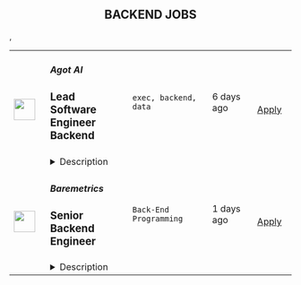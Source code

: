 <div align="center"><h2>BACKEND JOBS</h2></div><table><tr>
                <td width="100" height="100" rowspan="2">
                    <img src="https://remoteOK.com/assets/img/jobs/434fbaf355065532c1ed1205879599611659127020.png" width="38px" height="auto">
                </td>
                <td width="300">
                    <h5>Agot AI</h5>
                    <h3>
					Lead Software Engineer Backend				</h3>
                </td>
                <td width="300">
                    <code>exec, backend, data</code>
                </td>
                <td width="200">
                <text>6 days ago</text>
                </td>
                <td width="100" rowspan="2">
                <a href="https://remoteOK.com/jobs/111854" align="right" target="_blank">Apply</a>
                </td>
            </tr>
            <tr>
                <td colspan="3">
                <details><summary>Description</summary>
                <p>Agot is a leading AI startup that is changing the way the worldâs largest restaurant brands serve customers. Our technology is on the cutting-edge of computer vision, deep learning, and AI. Weâve raised $14M in seed funding to solve some of the most difficult and prevalent problems in the food industry. And we have pilots with the most recognized restaurant brands in the world, many who are invested in us.</p><p>Our Engineering team is building a scalable, edge-based AI product already deployed in many locations around the world. Weâre looking for seasoned Backend Engineers to lead the charge on scalable, beautiful architecture and services. Some of the tools we use right now include Python, Docker, Kubernetes, Rust, and more. We are a distributed team, and open to hiring the right person anywhere in the world.</p><p>Â What youâll be doing:</p><ul><li>Build and maintain backend services in Python (or the right language of your suggestion)</li><li>Build backend apps handling petabytes of video data</li><li>Lead architectural decisions around our overall services-oriented architecture</li><li>Define new services, their boundaries, and cross-service components (such as shared memory stores, message brokers i.e. RabbitMQ, etc.)</li><li>Improve tooling, testing, automation to ensure production-quality backend deployments</li></ul><p>You may be a good fit if you:</p><ul><li>Have 5+ years of experience writing and maintaining backend services</li><li>Experience with AWS and its tools</li><li>Worked in some of the following languages: Python, Golang, C/C++, Rust, Elixir, etc.</li><li>Work cross-functionally and interface with customers or vendors</li><li>Are comfortable with Linux / Unix environments</li><li>Led teams of other engineers before as a manager or team lead</li></ul><p>Benefits:</p><ul><li>Competitive compensation</li><li>Flexible remote work</li><li>Unlimited PTO</li><li>Comprehensive medical / dental / vision insurance in the US</li><li>Free office lunches</li><li>Fitness / gym benefit</li></ul>
                </details>
                </td>
            </tr>,<tr>
                <td width="100" height="100" rowspan="2">
                    <img src="https://wwr-pro.s3.amazonaws.com/logos/0077/5898/logo.gif" width="38px" height="auto">
                </td>
                <td width="300">
                    <h5>Baremetrics</h5>
                    <h3> Senior Backend Engineer</h3>
                </td>
                <td width="300">
                    <code>Back-End Programming</code>
                </td>
                <td width="200">
                <text>1 days ago</text>
                </td>
                <td width="100" rowspan="2">
                <a href="https://weworkremotely.com/remote-jobs/baremetrics-senior-backend-engineer-1" align="right" target="_blank">Apply</a>
                </td>
            </tr>
            <tr>
                <td colspan="3">
                <details><summary>Description</summary>
                <img src="https://we-work-remotely.imgix.net/logos/0077/5898/logo.gif?ixlib=rails-4.0.0&w=50&h=50&dpr=2&fit=fill&auto=compress" />

<p>
  <strong>Headquarters:</strong> Remote
    <br /><strong>URL:</strong> <a href="https://baremetrics.com">https://baremetrics.com</a>
</p>

<div>
<strong>Senior Backend Engineer<br></strong><br>
</div><div>$120k – $150k<br><br>
</div><div>
<br><br>
</div><div>As a senior backend developer at <a href="https://baremetrics.com/">Baremetrics</a>, you will be working on a variety of projects from payment provider integrations and data ingestion to metrics processing and user-facing features.<br><br>
</div><div>We're a very small team with a huge bias for simplicity. You'll be working on projects, large and small, from inception to completion.<br><br>
</div><div>We approach our work with focus and purpose in an environment of trust and autonomy. When we work on a difficult problem, we take the time to think through and research the possible solutions and then write an implementation plan. Sometimes that may also include some tinkering.<br><br>
</div><div>
<strong><br>The stack you’ll use<br></strong><br>
</div><div>Baremetrics is built atop Ruby on Rails and PostgreSQL, and uses VueJS and Typescript on the frontend. You should feel comfortable exploring and learning new technologies and languages.<br><br>
</div><div>
<strong><br>The work to be done<br></strong><br>
</div><div>We have interesting engineering challenges and exciting plans for the future of the product, much of which revolves around processing and finding insights in large data sets.<br><br>
</div><div>Here are some examples of the type of problems you would work on:<br><br>
</div><ul>
<li>Implement new user-facing product features</li>
<li>Investigate metric discrepancies reported by customers and fix them at the root cause</li>
<li>Develop tooling to surface business insights across many terabytes of data</li>
<li>Mentor junior programmers</li>
</ul><div>
<strong><br>About you<br></strong><br>
</div><div>You have a strong track record of shipping great products using Ruby on Rails. You understand the language in depth. You should also be experienced in SQL query optimization and designing efficient schemas, as that's a big part of our core business logic.<br><br>
</div><div>We expect you to be self-motivated and self-directed, a strong individual contributor, and a true "manager of one".  Much of our communication happens in writing. It is important that you are a good writer and effective communicator.<br><br>
</div><div>
<strong><br>The hiring process<br></strong><br>
</div><div>There are a few stages in the hiring process. We know how nerve-racking applying for a new job can be and we want to make it as smooth and enjoyable as possible. We're looking to make an offer to someone no later than September 30.<br><br>
</div><div>
<strong>Stage 1: Initial application &amp; questions</strong> — You’ll send in your basic info and we’ll send over a few questions about your experience and skills.<br> <br>- <strong>Please send an email to allison@baremetrics.com introducing yourself and attach your resume!<br></strong><br>
</div><div>
<strong>Stage 2: Interviews</strong> — You’ll have a video interview with someone on the engineering team. You’ll then do a final video interview with our CEO to talk about company culture, benefits, perks, and the future of the company as well as to answer any questions you have.<br><br>
</div><div>
<strong>Stage 3: Job Offer</strong> — After consulting a few of your references, we’ll make an offer and hope that you’ll join the team!<br><br>
</div><div>
<strong><br>Benefits<br></strong><br>
</div><ul>
<li>Work from anywhere (we're 100% remote) but prefer a candidate that is located/works US timezones. </li>
<li>Competitive salary ($120,000 to $150,000)</li>
<li>Flexible work hours</li>
<li>Full health, vision &amp; dental insurance for you and your family</li>
</ul><div>
<br><br>
</div>

<p><strong>To apply:</strong> <a href="https://weworkremotely.com/remote-jobs/baremetrics-senior-backend-engineer-1">https://weworkremotely.com/remote-jobs/baremetrics-senior-backend-engineer-1</a></p>

                </details>
                </td>
            </tr>,<tr>
                <td width="100" height="100" rowspan="2">
                    <img src="https://wwr-pro.s3.amazonaws.com/logos/0018/6411/logo.gif" width="38px" height="auto">
                </td>
                <td width="300">
                    <h5>TheoremOne, LLC</h5>
                    <h3> Senior Backend Engineer - Python</h3>
                </td>
                <td width="300">
                    <code>Back-End Programming</code>
                </td>
                <td width="200">
                <text>751 days ago</text>
                </td>
                <td width="100" rowspan="2">
                <a href="https://weworkremotely.com/remote-jobs/theoremone-llc-senior-backend-engineer-python" align="right" target="_blank">Apply</a>
                </td>
            </tr>
            <tr>
                <td colspan="3">
                <details><summary>Description</summary>
                <img src="https://we-work-remotely.imgix.net/logos/0018/6411/logo.gif?ixlib=rails-4.0.0&w=50&h=50&dpr=2&fit=fill&auto=compress" />

<p>
  <strong>Headquarters:</strong> Fully Distributed
    <br /><strong>URL:</strong> <a href="https://theorem.co/">https://theorem.co/</a>
</p>

<div>Join our global team of 350+ craftspeople! We are a consultancy that solves business problems by designing and building highly complex custom software for the world's leading companies. We are on a mission to dismantle the traditional consulting ecosystem and replace it with an effective framework for innovation that transforms the way businesses think about and solve problems from the inside out.</div><div><br></div><div>We are looking for a passionate and high experience Senior Developer to be a part of one of our cross-functional product development teams to help us build projects that delivers real value to our customers with new and improved features.</div><div><br></div><div>As Python Senior Engineer you will be taking ownership and start projects from scratch in one or more domains of our products and will work closely with other developers using cutting-edge open source frameworks, highly-available RESTful services and back-end systems.</div><div>About You</div><ul>
<li>You have a strong Python engineering background. You had the opportunity worked on project from conception to delivery.</li>
<li>You care about producing high quality solution using good engineering principles and practices.</li>
<li>You want to take ownership, break down and tackle real problems while bringing value to real users.</li>
<li>You are a great team player and communicator, you prefer over-communication rather than under-communicate</li>
<li>You are a passionate technologist with the discipline to create and finish projects. You have opinions about your favorite open source projects, or perhaps you have contributed to some or started one of your own.</li>
</ul><div><br></div><div>The technologies you and your team will work on:</div><ul><li>Python 3.6+, FaspAPI, pandas, SQLAlchemy, Alembic, PostgreSQL, requests, loguru</li></ul><div>Required Qualifications</div><ul>
<li>5+ years of experience building clean, maintainable, and well-tested code</li>
<li>You feel comfortable working with modern python technologies like FastAPI, Requests, etc.</li>
<li>Working experience with FastAPI or other python frameworks</li>
<li>Working experience with MongoDB or Postgres or MySQL, writing efficient queries, data modeling</li>
<li>Previous experience collaborating on highly distributed teams</li>
<li>Previous experience working within an Agile/Scrum environment.</li>
<li>Possess a strong and reliable internet connection.</li>
</ul><div>You will be successful when</div><ul>
<li>You are able to hit the ground running within your area of expertise and are not afraid of challenges outside of it</li>
<li>Thrive on collaborating with other team members and across disciplines</li>
<li>You are happy to receive feedback and see it as an opportunity for reflection and improvement </li>
<li>You are always learning - Whether you are learning to help your team and customer work through new concepts and technology </li>
<li>You are astute, you know when to push an issue and when to let things lie</li>
<li>You are friendly - you reach out to your teammates even if they aren’t on your project team</li>
<li>You can work through ambiguity - you aren’t shy about asking questions to gain clarity</li>
<li>Entrepreneurial and intrapreneurial - always on the lookout for new opportunities to improve the company externally and internally</li>
</ul>

<p><strong>To apply:</strong> <a href="https://weworkremotely.com/remote-jobs/theoremone-llc-senior-backend-engineer-python">https://weworkremotely.com/remote-jobs/theoremone-llc-senior-backend-engineer-python</a></p>

                </details>
                </td>
            </tr></table>